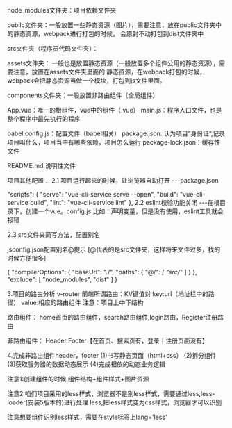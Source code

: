 node_modules文件夹：项目依赖文件夹

pubilc文件夹：一般放置一些静态资源（图片），需要注意，放在public文件夹中的静态资源，webpack进行打包的时候，
会原封不动打包到dist文件夹中

src文件夹（程序员代码文件夹）：

  assets文件夹： 一般也是放置静态资源（一般放置多个组件公用的静态资源），需要注意，放置在assets文件夹里面的
  静态资源，在webpack打包的时候，webpack会把静态资源当做一个模块，打包到js文件里面。

  components文件夹：一般放置非路由组件（全局组件）

  App.vue：唯一的根组件，vue中的组件（.vue）
  main.js：程序入口文件，也是整个程序中最先执行的程序

babel.config.js：配置文件（babel相关）
package.json: 认为项目”身份证“,记录项目叫什么，项目当中有哪些依赖，项目怎么运行
package-lock.json：缓存性文件

README.md:说明性文件

项目其他配置：
2.1 项目运行起来的时候，让浏览器自动打开
---package.json

 "scripts": {
    "serve": "vue-cli-service serve --open",
    "build": "vue-cli-service build",
    "lint": "vue-cli-service lint"
  },
2.2 eslint校验功能关闭
---在根目录下，创建一个vue。config.js
比如：声明变量，但是没有使用，eslint工具就会报错

2.3 src文件夹简写方法，配置别名

jsconfig.json配置别名@提示 [@代表的是src文件夹，这样将来文件过多，找的时候方便很多]

{
  "compilerOptions": {
    "baseUrl": "./",
    "paths": {
      "@/*": [
        "src/*"
      ]
    }
  },
  "exclude": [
    "node_modules",
    "dist"
  ]
}

3.项目的路由分析
v-router
前端所谓路由：KV键值对
key:url（地址栏中的路径）
value:相应的路由组件
注意：项目上中下结构

路由组件：
home首页的路由组件，search路由组件,login路由，Register注册路由

非路由组件：
Header 
Footer【在首页、搜索页有，登录｜注册页面没有】

4.完成非路由组件header，footer
(1)书写静态页面（html+css）
(2)拆分组件
(3)获取服务器的数据动态展示
(4)完成相依的动态业务逻辑

注意1:创建组件的时候 组件结构+组件样式+图片资源

注意2:咱们项目采用的less样式，浏览器不是别less样式，需要通过less,less-loader(安装5版本的)进行处理
less,把less样式变为css样式，浏览器才可以识别

注意想要组件识别less样式，需要在style标签上lang='less'
